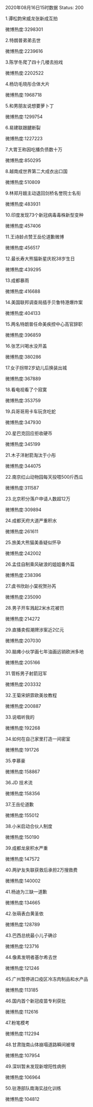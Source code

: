2020年08月16日15时数据
Status: 200

1.谭松韵宋威龙张新成互拍

微博热度:3298301

2.特朗普弟弟去世

微博热度:2239616

3.陈学冬爬了四十几楼去拍戏

微博热度:2202522

4.杨玏毛晓彤合体大片

微博热度:1968718

5.和男朋友说想要萝卜丁

微博热度:1299754

6.易建联跟腱断裂

微博热度:1227223

7.大胃王称因吃播负债数十万

微博热度:850295

8.越南成世界第二大成衣出口国

微博热度:510809

9.林郑月娥主动退回剑桥名誉院士名衔

微博热度:483931

10.印度发现73个新冠病毒毒株新型变种

微博热度:457406

11.王诗龄点赞王岳伦道歉微博

微博热度:456517

12.最长寿大熊猫新星庆祝38岁生日

微博热度:439295

13.成都暴雨

微博热度:416688

14.美国联邦调查局插手贝鲁特港爆炸案

微博热度:404133

15.两名特朗普任命美疾控中心高官辞职

微博热度:396859

16.张艺兴喝水没开盖

微博热度:380286

17.女子拐带2岁幼儿后换装出城

微博热度:367889

18.看电视看了个寂寞

微博热度:353759

19.兵哥哥用卡车玩贪吃蛇

微博热度:347930

20.星巴克回应拒收硬币

微博热度:345199

21.木子洋射箭淘汰于小彤

微博热度:344075

22.南京红山动物园每天投喂500斤西瓜

微博热度:311587

23.北京积分落户申请人数超12万

微博热度:309894

24.成都天府大道严重积水

微博热度:261611

25.旅美大熊猫美香疑似怀孕

微博热度:242002

26.孟佳自制乘风破浪的姐姐番外篇

微博热度:238396

27.虞书欣赵小棠祝贺孙芮

微博热度:235090

28.男子开车溅起2米水花被罚

微博热度:214272

29.直播卖假潮牌涉案近2亿元

微博热度:207030

30.脑瘫小伙学画七年油画远销欧洲多地

微博热度:205166

31.管栎男子射箭冠军

微博热度:203332

32.王菊宋妍霏欧美妆教程

微博热度:200887

33.说唱听我的

微博热度:192268

34.如何在自己家里打造一间密室

微博热度:191726

35.李慕豪

微博热度:158867

36.JD 技术流

微博热度:158356

37.王岳伦道歉

微博热度:155012

38.小米启动合伙人制度

微博热度:150190

39.成都龙泉积水严重

微博热度:147572

40.两驴友失联获救后承担2万搜救费

微博热度:140002

41.杨迪为三缺一道歉

微博热度:134665

42.张萌表白黄圣依

微博热度:128789

43.巴西总统最小儿子确诊

微博热度:123716

44.像素发明者基尔希去世

微博热度:121246

45.广州暂停进口疫区冷冻肉制品和水产品

微博热度:113185

46.国内首个新冠疫苗专利获批

微博热度:112616

47.粉笔模考

微博热度:112294

48.甘肃陇南山体崩塌道路瞬间被埋

微博热度:107954

49.深圳暂未发现新增阳性病例

微博热度:106964

50.驻港部队南海实战化训练

微博热度:104812

